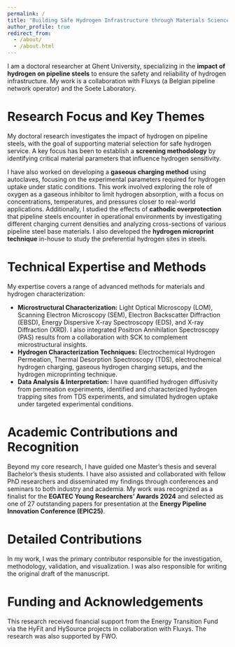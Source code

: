 ```yaml
---
permalink: /
title: "Building Safe Hydrogen Infrastructure through Materials Science."
author_profile: true
redirect_from: 
  - /about/
  - /about.html
---
```


I am a doctoral researcher at Ghent University, specializing in the **impact of hydrogen on pipeline steels** to ensure the safety and reliability of hydrogen infrastructure. My work is a collaboration with Fluxys (a Belgian pipeline network operator) and the Soete Laboratory.

Research Focus and Key Themes
======

My doctoral research investigates the impact of hydrogen on pipeline steels, with the goal of supporting material selection for safe hydrogen service. A key focus has been to establish a **screening methodology** by identifying critical material parameters that influence hydrogen sensitivity.

I have also worked on developing a **gaseous charging method** using autoclaves, focusing on the experimental parameters required for hydrogen uptake under static conditions. This work involved exploring the role of oxygen as a gaseous inhibitor to limit hydrogen absorption, with a focus on concentrations, temperatures, and pressures closer to real-world applications. Additionally, I studied the effects of **cathodic overprotection** that pipeline steels encounter in operational environments by investigating different charging current densities and analyzing cross-sections of various pipeline steel base materials. I also developed the **hydrogen microprint technique** in-house to study the preferential hydrogen sites in steels.

Technical Expertise and Methods
======

My expertise covers a range of advanced methods for materials and hydrogen characterization:

* **Microstructural Characterization:** Light Optical Microscopy (LOM), Scanning Electron Microscopy (SEM), Electron Backscatter Diffraction (EBSD), Energy Dispersive X-ray Spectroscopy (EDS), and X-ray Diffraction (XRD). I also integrated Positron Annihilation Spectroscopy (PAS) results from a collaboration with SCK to complement microstructural insights.
* **Hydrogen Characterization Techniques:** Electrochemical Hydrogen Permeation, Thermal Desorption Spectroscopy (TDS), electrochemical hydrogen charging, gaseous hydrogen charging setups, and the hydrogen microprinting technique.
* **Data Analysis & Interpretation:** I have quantified hydrogen diffusivity from permeation experiments, identified and characterized hydrogen trapping sites from TDS experiments, and simulated hydrogen uptake under targeted experimental conditions.

Academic Contributions and Recognition
======

Beyond my core research, I have guided one Master’s thesis and several Bachelor’s thesis students. I have also assisted and collaborated with fellow PhD researchers and disseminated my findings through conferences and seminars to both industry and academia. My work was recognized as a finalist for the **EGATEC Young Researchers’ Awards 2024** and selected as one of 27 outstanding papers for presentation at the **Energy Pipeline Innovation Conference (EPIC25)**.

Detailed Contributions
======

In my work, I was the primary contributor responsible for the investigation, methodology, validation, and visualization. I was also responsible for writing the original draft of the manuscript.

Funding and Acknowledgements
======

This research received financial support from the Energy Transition Fund via the HyFit and HySource projects in collaboration with Fluxys. The research was also supported by FWO.

